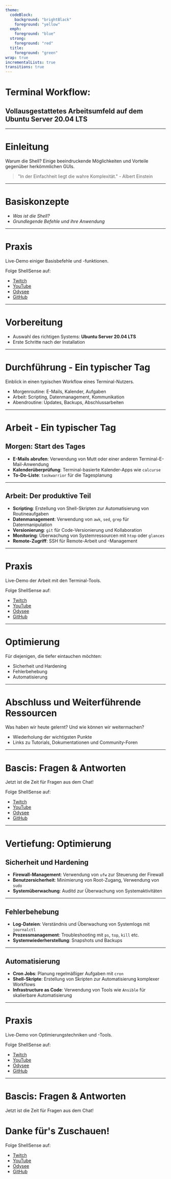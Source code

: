 ```yaml
---
theme:
  codeBlock:
    background: "brightBlack"
    foreground: "yellow"
  emph:
    foreground: "blue"
  strong:
    foreground: "red"
  title:
    foreground: "green"
wrap: true
incrementalLists: true
transitions: true
---
```


# **Terminal Workflow**: 
## Vollausgestattetes Arbeitsumfeld auf dem Ubuntu Server 20.04 LTS

---

# Einleitung

Warum die Shell? Einige beeindruckende Möglichkeiten und Vorteile gegenüber herkömmlichen GUIs.

> "In der Einfachheit liegt die wahre Komplexität." - Albert Einstein

---

# Basiskonzepte

- *Was ist die Shell?*
- *Grundlegende Befehle und ihre Anwendung*

---

# Praxis

Live-Demo einiger Basisbefehle und -funktionen.

Folge ShellSense auf:
- [Twitch](https://www.twitch.tv/ShellSense)
- [YouTube](https://www.youtube.com/@ShellSense)
- [Odysee](https://odysee.com/@ShellSense)
- [GitHub](https://github.com/ShellSense)

---

# Vorbereitung

* Auswahl des richtigen Systems: **Ubuntu Server 20.04 LTS**
* Erste Schritte nach der Installation

---

# Durchführung - Ein typischer Tag

Einblick in einen typischen Workflow eines Terminal-Nutzers.

- Morgenroutine: E-Mails, Kalender, Aufgaben
- Arbeit: Scripting, Datenmanagement, Kommunikation
- Abendroutine: Updates, Backups, Abschlussarbeiten

---

# Arbeit - Ein typischer Tag

## Morgen: Start des Tages

- **E-Mails abrufen**: Verwendung von Mutt oder einer anderen Terminal-E-Mail-Anwendung
- **Kalenderüberprüfung**: Terminal-basierte Kalender-Apps wie `calcurse`
- **To-Do-Liste**: `taskwarrior` für die Tagesplanung

---

## Arbeit: Der produktive Teil

- **Scripting**: Erstellung von Shell-Skripten zur Automatisierung von Routineaufgaben
- **Datenmanagement**: Verwendung von `awk`, `sed`, `grep` für Datenmanipulation
- **Versionierung**: `git` für Code-Versionierung und Kollaboration
- **Monitoring**: Überwachung von Systemressourcen mit `htop` oder `glances`
- **Remote-Zugriff**: SSH für Remote-Arbeit und -Management

---

# Praxis

Live-Demo der Arbeit mit den Terminal-Tools.

Folge ShellSense auf:
- [Twitch](https://www.twitch.tv/ShellSense)
- [YouTube](https://www.youtube.com/@ShellSense)
- [Odysee](https://odysee.com/@ShellSense)
- [GitHub](https://github.com/ShellSense)


---

# Optimierung

Für diejenigen, die tiefer eintauchen möchten:

- Sicherheit und Hardening
- Fehlerbehebung
- Automatisierung

---

# Abschluss und Weiterführende Ressourcen

Was haben wir heute gelernt? Und wie können wir weitermachen?

- Wiederholung der wichtigsten Punkte
- Links zu Tutorials, Dokumentationen und Community-Foren

---

# **Bascis: Fragen & Antworten**

Jetzt ist die Zeit für Fragen aus dem Chat!

Folge ShellSense auf:
- [Twitch](https://www.twitch.tv/ShellSense)
- [YouTube](https://www.youtube.com/@ShellSense)
- [Odysee](https://odysee.com/@ShellSense)
- [GitHub](https://github.com/ShellSense)

---

# Vertiefung: Optimierung

## Sicherheit und Hardening

- **Firewall-Management**: Verwendung von `ufw` zur Steuerung der Firewall
- **Benutzersicherheit**: Minimierung von Root-Zugang, Verwendung von `sudo`
- **Systemüberwachung**: Auditd zur Überwachung von Systemaktivitäten

---

## Fehlerbehebung

- **Log-Dateien**: Verständnis und Überwachung von Systemlogs mit `journalctl`
- **Prozessmanagement**: Troubleshooting mit `ps`, `top`, `kill` etc.
- **Systemwiederherstellung**: Snapshots und Backups

---

## Automatisierung

- **Cron Jobs**: Planung regelmäßiger Aufgaben mit `cron`
- **Shell-Skripte**: Erstellung von Skripten zur Automatisierung komplexer Workflows
- **Infrastructure as Code**: Verwendung von Tools wie `Ansible` für skalierbare Automatisierung

---

# Praxis

Live-Demo von Optimierungstechniken und -Tools.

Folge ShellSense auf:
- [Twitch](https://www.twitch.tv/ShellSense)
- [YouTube](https://www.youtube.com/@ShellSense)
- [Odysee](https://odysee.com/@ShellSense)
- [GitHub](https://github.com/ShellSense)

---

# **Bascis: Fragen & Antworten**

Jetzt ist die Zeit für Fragen aus dem Chat!


# Danke für's Zuschauen!

Folge ShellSense auf:
- [Twitch](https://www.twitch.tv/ShellSense)
- [YouTube](https://www.youtube.com/@ShellSense)
- [Odysee](https://odysee.com/@ShellSense)
- [GitHub](https://github.com/ShellSense)

